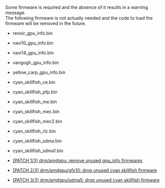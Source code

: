 Some firmware is required and the absence of it results in a warning message.  
The following firmware is not actually needed and the code to load the firmware will be removed in the future.

* renoir_gpu_info.bin
* navi10_gpu_info.bin
* navi14_gpu_info.bin
* vangogh_gpu_info.bin
* yellow_carp_gpu_info.bin
* cyan_skillfish_ce.bin
* cyan_skillfish_pfp.bin
* cyan_skillfish_me.bin
* cyan_skillfish_mec.bin
* cyan_skillfish_mec2.bin
* cyan_skillfish_rlc.bin
* cyan_skillfish_sdma.bin
* cyan_skillfish_sdma1.bin

* [[PATCH 1/3] drm/amdgpu: remove unused gpu_info firmwares](https://lists.freedesktop.org/archives/amd-gfx/2022-March/076164.html)
* [[PATCH 2/3] drm/amdgpu/gfx10: drop unused cyan skillfish firmware](https://lists.freedesktop.org/archives/amd-gfx/2022-March/076162.html)
* [[PATCH 3/3] drm/amdgpu/sdma5: drop unused cyan skillfish firmware](https://lists.freedesktop.org/archives/amd-gfx/2022-March/076163.html)
